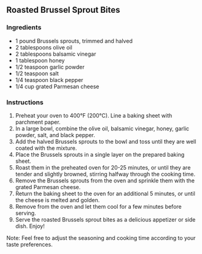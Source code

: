 ## Roasted Brussel Sprout Bites

### Ingredients
- 1 pound Brussels sprouts, trimmed and halved
- 2 tablespoons olive oil
- 2 tablespoons balsamic vinegar
- 1 tablespoon honey
- 1/2 teaspoon garlic powder
- 1/2 teaspoon salt
- 1/4 teaspoon black pepper
- 1/4 cup grated Parmesan cheese

### Instructions
1. Preheat your oven to 400°F (200°C). Line a baking sheet with parchment paper.
2. In a large bowl, combine the olive oil, balsamic vinegar, honey, garlic powder, salt, and black pepper.
3. Add the halved Brussels sprouts to the bowl and toss until they are well coated with the mixture.
4. Place the Brussels sprouts in a single layer on the prepared baking sheet. 
5. Roast them in the preheated oven for 20-25 minutes, or until they are tender and slightly browned, stirring halfway through the cooking time.
6. Remove the Brussels sprouts from the oven and sprinkle them with the grated Parmesan cheese.
7. Return the baking sheet to the oven for an additional 5 minutes, or until the cheese is melted and golden.
8. Remove from the oven and let them cool for a few minutes before serving.
9. Serve the roasted Brussels sprout bites as a delicious appetizer or side dish. Enjoy!

Note: Feel free to adjust the seasoning and cooking time according to your taste preferences.